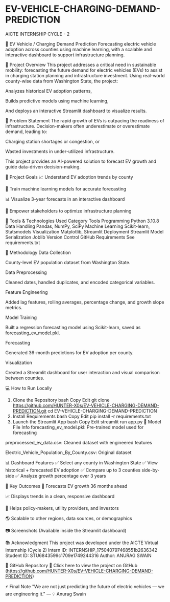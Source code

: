 # EV-VEHICLE-CHARGING-DEMAND-PREDICTION

AICTE INTERNSHIP CYCLE - 2

🔋 EV Vehicle / Charging Demand Prediction
Forecasting electric vehicle adoption across counties using machine learning, with a scalable and interactive dashboard to support infrastructure planning.


📌 Project Overview
This project addresses a critical need in sustainable mobility: forecasting the future demand for electric vehicles (EVs) to assist in charging station planning and infrastructure investment. Using real-world county-wise data from Washington State, the project:

Analyzes historical EV adoption patterns,

Builds predictive models using machine learning,

And deploys an interactive Streamlit dashboard to visualize results.

🎯 Problem Statement
The rapid growth of EVs is outpacing the readiness of infrastructure. Decision-makers often underestimate or overestimate demand, leading to:

Charging station shortages or congestion, or

Wasted investments in under-utilized infrastructure.

This project provides an AI-powered solution to forecast EV growth and guide data-driven decision-making.

🚀 Project Goals
📈 Understand EV adoption trends by county

🤖 Train machine learning models for accurate forecasting

📊 Visualize 3-year forecasts in an interactive dashboard

🧠 Empower stakeholders to optimize infrastructure planning

🔧 Tools & Technologies Used
Category	Tools
Programming	Python 3.10.8
Data Handling	Pandas, NumPy, SciPy
Machine Learning	Scikit-learn, Statsmodels
Visualization	Matplotlib, Streamlit
Deployment	Streamlit
Model Serialization	Joblib
Version Control	GitHub
Requirements	See requirements.txt

🧠 Methodology
Data Collection

County-level EV population dataset from Washington State.

Data Preprocessing

Cleaned dates, handled duplicates, and encoded categorical variables.

Feature Engineering

Added lag features, rolling averages, percentage change, and growth slope metrics.

Model Training

Built a regression forecasting model using Scikit-learn, saved as forecasting_ev_model.pkl.

Forecasting

Generated 36-month predictions for EV adoption per county.

Visualization

Created a Streamlit dashboard for user interaction and visual comparison between counties.

💻 How to Run Locally
1. Clone the Repository
bash
Copy
Edit
git clone https://github.com/HUNTER-X0s/EV-VEHICLE-CHARGING-DEMAND-PREDICTION.git
cd EV-VEHICLE-CHARGING-DEMAND-PREDICTION
2. Install Requirements
bash
Copy
Edit
pip install -r requirements.txt
3. Launch the Streamlit App
bash
Copy
Edit
streamlit run app.py
🧪 Model File Info
forecasting_ev_model.pkl: Pre-trained model used for forecasting

preprocessed_ev_data.csv: Cleaned dataset with engineered features

Electric_Vehicle_Population_By_County.csv: Original dataset

📊 Dashboard Features
✅ Select any county in Washington State
✅ View historical + forecasted EV adoption
✅ Compare up to 3 counties side-by-side
✅ Analyze growth percentage over 3 years

🎯 Key Outcomes
📌 Forecasts EV growth 36 months ahead

📈 Displays trends in a clean, responsive dashboard

🧠 Helps policy-makers, utility providers, and investors

🌎 Scalable to other regions, data sources, or demographics

📷 Screenshots
(Available inside the Streamlit dashboard)

📚 Acknowledgment
This project was developed under the AICTE Virtual Internship (Cycle 2)
Intern ID: INTERNSHIP_175040797468551b2636342
Student ID: STU6843599c1709e1749244316
Author: ANURAG SWAIN

🔗 GitHub Repository
🔗 Click here to view the project on GitHub
(https://github.com/HUNTER-X0s/EV-VEHICLE-CHARGING-DEMAND-PREDICTION)

⚡ Final Note
"We are not just predicting the future of electric vehicles — we are engineering it."
— 💡 Anurag Swain

